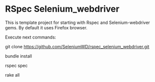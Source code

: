# RSpec Selenium_webdriver
This is template project for starting with Rspec and Selenium-webdriver gems.
By default it uses Firefox browser.

Execute next commands:

git clone https://github.com/SeleniumWD/rspec_selenium_webdriver.git

bundle install

rspec spec 

rake all

